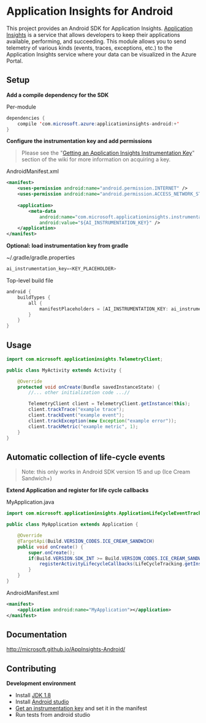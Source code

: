 # Application Insights for Android

This project provides an Android SDK for Application Insights. [Application Insights](http://azure.microsoft.com/en-us/services/application-insights/) is a service that allows developers to keep their applications available, performing, and succeeding. This module allows you to send telemetry of various kinds (events, traces, exceptions, etc.) to the Application Insights service where your data can be visualized in the Azure Portal.




## Setup ##


**Add a compile dependency for the SDK**

Per-module
```java
dependencies {
    compile 'com.microsoft.azure:applicationinsights-android:+'
}
```

**Configure the instrumentation key and add permissions**

>Please see the "[Getting an Application Insights Instrumentation Key](https://github.com/Microsoft/AppInsights-Home/wiki#getting-an-application-insights-instrumentation-key)" section of the wiki for more information on acquiring a key.

AndroidManifest.xml
```xml
<manifest>
    <uses-permission android:name="android.permission.INTERNET" />
    <uses-permission android:name="android.permission.ACCESS_NETWORK_STATE" />
    
    <application>
        <meta-data
            android:name="com.microsoft.applicationinsights.instrumentationKey"
            android:value="${AI_INSTRUMENTATION_KEY}" />
    </application>
</manifest>
```
**Optional: load instrumentation key from gradle**

~/.gradle/gradle.properties
```java
ai_instrumentation_key=<KEY_PLACEHOLDER>
```
Top-level build file
```java
android {
    buildTypes {
        all {
            manifestPlaceholders = [AI_INSTRUMENTATION_KEY: ai_instrumentation_key]
        }
    }
}
```




## Usage ##

```java
import com.microsoft.applicationinsights.TelemetryClient;
```
```java
public class MyActivity extends Activity {

    @Override
    protected void onCreate(Bundle savedInstanceState) {
        //... other initialization code ...//

        TelemetryClient client = TelemetryClient.getInstance(this);
        client.trackTrace("example trace");
        client.trackEvent("example event");
        client.trackException(new Exception("example error"));
        client.trackMetric("example metric", 1);
    }
}
```

## Automatic collection of life-cycle events ##

> Note: this only works in Android SDK version 15 and up (Ice Cream Sandwich+)

**Extend Application and register for life cycle callbacks**

MyApplication.java
```java
import com.microsoft.applicationinsights.ApplicationLifeCycleEventTracking;
```
```java
public class MyApplication extends Application {

    @Override
    @TargetApi(Build.VERSION_CODES.ICE_CREAM_SANDWICH)
    public void onCreate() {
        super.onCreate();
        if(Build.VERSION.SDK_INT >= Build.VERSION_CODES.ICE_CREAM_SANDWICH) {
            registerActivityLifecycleCallbacks(LifeCycleTracking.getInstance());
        }
    }
}
```
AndroidManifest.xml
```xml
<manifest>
    <application android:name="MyApplication"></application>
</manifest>
```


## Documentation ##

http://microsoft.github.io/AppInsights-Android/



## Contributing ##


**Development environment**

* Install <a href="http://www.oracle.com/technetwork/java/javase/downloads/jdk8-downloads-2133151.html" target="_blank">JDK 1.8</a>
* Install <a href="http://developer.android.com/sdk/index.html" target="_blank">Android studio</a>
* [Get an instrumentation key](/Microsoft/AppInsights-Home/wiki#getting-an-application-insights-instrumentation-key) and set it in the manifest
* Run tests from android studio
